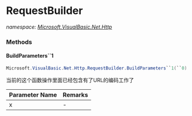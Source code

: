 ﻿# RequestBuilder
_namespace: [Microsoft.VisualBasic.Net.Http](./index.md)_





### Methods

#### BuildParameters``1
```csharp
Microsoft.VisualBasic.Net.Http.RequestBuilder.BuildParameters``1(``0)
```
当前的这个函数操作里面已经包含有了URL的编码工作了

|Parameter Name|Remarks|
|--------------|-------|
|x|-|



